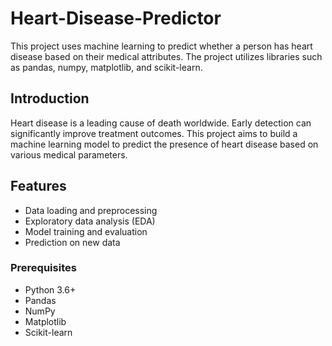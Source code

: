 # Heart-Disease-Predictor

This project uses machine learning to predict whether a person has heart disease based on their medical attributes. The project utilizes libraries such as pandas, numpy, matplotlib, and scikit-learn.


## Introduction

Heart disease is a leading cause of death worldwide. Early detection can significantly improve treatment outcomes. This project aims to build a machine learning model to predict the presence of heart disease based on various medical parameters.

## Features

- Data loading and preprocessing
- Exploratory data analysis (EDA)
- Model training and evaluation
- Prediction on new data


### Prerequisites

- Python 3.6+
- Pandas
- NumPy
- Matplotlib
- Scikit-learn
